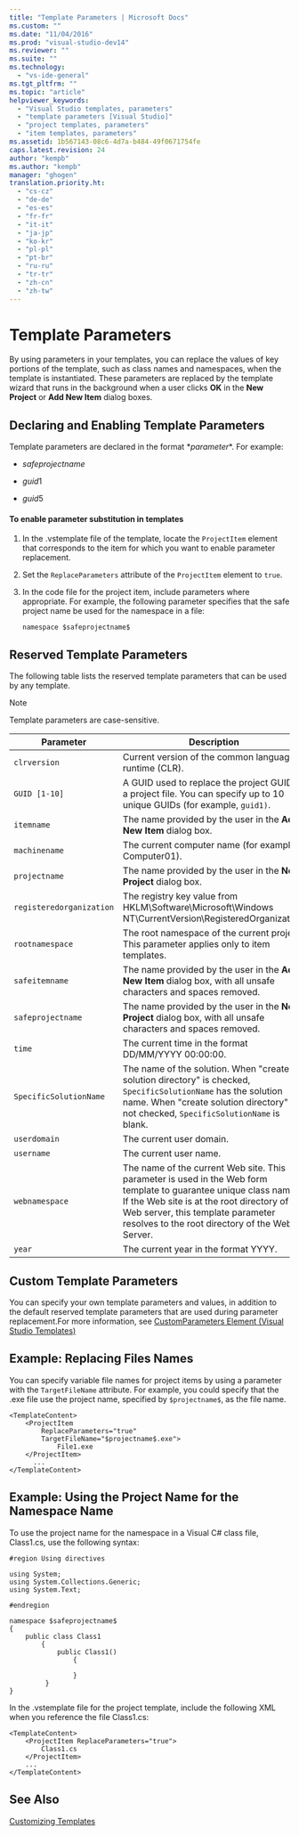 ```yaml
---
title: "Template Parameters | Microsoft Docs"
ms.custom: ""
ms.date: "11/04/2016"
ms.prod: "visual-studio-dev14"
ms.reviewer: ""
ms.suite: ""
ms.technology: 
  - "vs-ide-general"
ms.tgt_pltfrm: ""
ms.topic: "article"
helpviewer_keywords: 
  - "Visual Studio templates, parameters"
  - "template parameters [Visual Studio]"
  - "project templates, parameters"
  - "item templates, parameters"
ms.assetid: 1b567143-08c6-4d7a-b484-49f0671754fe
caps.latest.revision: 24
author: "kempb"
ms.author: "kempb"
manager: "ghogen"
translation.priority.ht: 
  - "cs-cz"
  - "de-de"
  - "es-es"
  - "fr-fr"
  - "it-it"
  - "ja-jp"
  - "ko-kr"
  - "pl-pl"
  - "pt-br"
  - "ru-ru"
  - "tr-tr"
  - "zh-cn"
  - "zh-tw"
---
```

# Template Parameters
By using parameters in your templates, you can replace the values of key portions of the template, such as class names and namespaces, when the template is instantiated. These parameters are replaced by the template wizard that runs in the background when a user clicks **OK** in the **New Project** or **Add New Item** dialog boxes.  
  
## Declaring and Enabling Template Parameters  
 Template parameters are declared in the format $*parameter*$. For example:  
  
-   $safeprojectname$  
  
-   $guid1$  
  
-   $guid5$  
  
#### To enable parameter substitution in templates  
  
1.  In the .vstemplate file of the template, locate the `ProjectItem` element that corresponds to the item for which you want to enable parameter replacement.  
  
2.  Set the `ReplaceParameters` attribute of the `ProjectItem` element to `true`.  
  
3.  In the code file for the project item, include parameters where appropriate. For example, the following parameter specifies that the safe project name be used for the namespace in a file:  
  
    ```  
    namespace $safeprojectname$  
    ```  
  
## Reserved Template Parameters  
 The following table lists the reserved template parameters that can be used by any template.  
  
> [!NOTE]
>  Template parameters are case-sensitive.  
  
|Parameter|Description|  
|---------------|-----------------|  
|`clrversion`|Current version of the common language runtime (CLR).|  
|`GUID [1-10]`|A GUID used to replace the project GUID in a project file. You can specify up to 10 unique GUIDs (for example, `guid1)`.|  
|`itemname`|The name provided by the user in the **Add New Item** dialog box.|  
|`machinename`|The current computer name (for example, Computer01).|  
|`projectname`|The name provided by the user in the **New Project** dialog box.|  
|`registeredorganization`|The registry key value from HKLM\Software\Microsoft\Windows NT\CurrentVersion\RegisteredOrganization.|  
|`rootnamespace`|The root namespace of the current project. This parameter applies only to item templates.|  
|`safeitemname`|The name provided by the user in the **Add New Item** dialog box, with all unsafe characters and spaces removed.|  
|`safeprojectname`|The name provided by the user in the **New Project** dialog box, with all unsafe characters and spaces removed.|  
|`time`|The current time in the format DD/MM/YYYY 00:00:00.|  
|`SpecificSolutionName`|The name of the solution. When "create solution directory" is checked, `SpecificSolutionName` has the solution name. When "create solution directory" is not checked, `SpecificSolutionName` is blank.|  
|`userdomain`|The current user domain.|  
|`username`|The current user name.|  
|`webnamespace`|The name of the current Web site. This parameter is used in the Web form template to guarantee unique class names. If the Web site is at the root directory of the Web server, this template parameter resolves to the root directory of the Web Server.|  
|`year`|The current year in the format YYYY.|  
  
## Custom Template Parameters  
 You can specify your own template parameters and values, in addition to the default reserved template parameters that are used during parameter replacement.For more information, see [CustomParameters Element (Visual Studio Templates)](../extensibility/customparameters-element-visual-studio-templates.md)  
  
## Example: Replacing Files Names  
 You can specify variable file names for project items by using a parameter with the `TargetFileName` attribute. For example, you could specify that the .exe file use the project name, specified by `$projectname$`, as the file name.  
  
```  
<TemplateContent>  
    <ProjectItem  
        ReplaceParameters="true"  
        TargetFileName="$projectname$.exe">  
            File1.exe  
    </ProjectItem>  
      ...  
</TemplateContent>  
```  
  
## Example: Using the Project Name for the Namespace Name  
 To use the project name for the namespace in a Visual C# class file, Class1.cs, use the following syntax:  
  
```  
#region Using directives  
  
using System;  
using System.Collections.Generic;  
using System.Text;  
  
#endregion  
  
namespace $safeprojectname$  
{  
    public class Class1  
        {  
            public Class1()  
                {  
  
                }  
         }  
}  
```  
  
 In the .vstemplate file for the project template, include the following XML when you reference the file Class1.cs:  
  
```  
<TemplateContent>  
    <ProjectItem ReplaceParameters="true">  
        Class1.cs  
    </ProjectItem>  
    ...  
</TemplateContent>  
```  
  
## See Also  
 [Customizing Templates](../ide/customizing-project-and-item-templates.md)